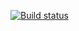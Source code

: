 [![Build status](https://ci.appveyor.com/api/projects/status/weihld1eytc1648y/branch/main?svg=true)](https://ci.appveyor.com/project/vv-z/postmanecho/branch/main)
